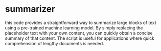 # summarizer
 this code provides a straightforward way to summarize large blocks of text using a pre-trained machine learning model. By simply replacing the placeholder text with your own content, you can quickly obtain a concise summary of that content. The script is useful for applications where quick comprehension of lengthy documents is needed.
